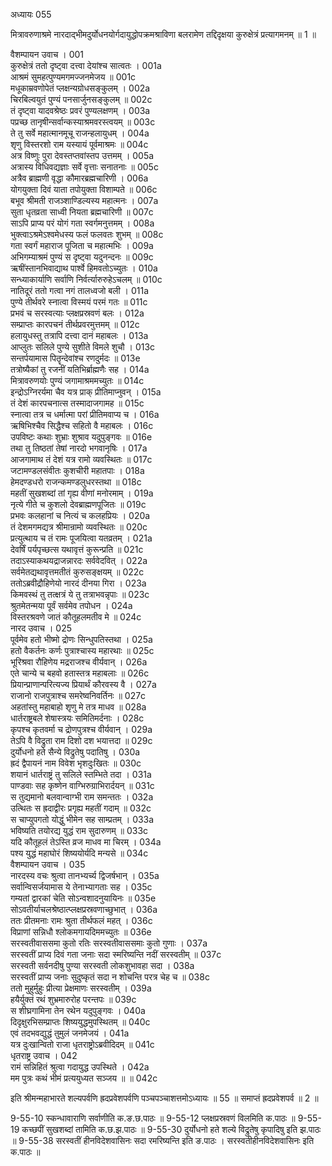 अध्यायः 055
	
मित्रावरुणाश्रमे नारदाद्भीमदुर्योधनयोर्गदायुद्धोपक्रमश्राविणा बलरामेण तद्दिदृक्षया कुरुक्षेत्रं प्रत्यागमनम् ॥ 1 ॥

वैशम्पायन उवाच ।	001  
कुरुक्षेत्रं ततो दृष्ट्वा दत्त्वा देयांश्च सात्वतः ।	001a  
आश्रमं सुमहत्पुण्यमगमज्जनमेजय ॥	001c  
मधूकाम्रवणोपेतं प्लक्षन्यग्रोधसङ्कुलम् ।	002a  
चिरबिल्वयुतं पुण्यं पनसार्जुनसङ्कुलम् ॥	002c  
तं दृष्ट्वा यादवश्रेष्ठः प्रवरं पुण्यलक्षणम् ।	003a  
पप्रच्छ तानृषीन्सर्वान्कस्याश्रमवरस्त्वयम् ॥	003c  
ते तु सर्वे महात्मानमूचू राजन्हलायुधम् ।	004a  
शृणु विस्तरशो राम यस्यायं पूर्वमाश्रमः ॥	004c  
अत्र विष्णुः पुरा देवस्तप्तवांस्तप उत्तमम् ।	005a  
अत्रास्य विधिवद्यज्ञाः सर्वे वृत्ताः सनातनाः ॥	005c  
अत्रैव ब्राह्मणी वृद्धा कौमारब्रह्मचारिणी ।	006a  
योगयुक्ता दिवं याता तपोयुक्ता विशाम्पते ॥	006c  
बभूव श्रीमती राजञ्शाण्डिल्यस्य महात्मनः ।	007a  
सुता धृतव्रता साध्वी नियता ब्रह्मचारिणी ॥	007c  
साऽपि प्राप्य परं योगं गता स्वर्गमनुत्तमम् ।	008a  
भुक्त्वाऽश्रमेऽश्वमेधस्य फलं फलवतः शुभम् ॥	008c  
गता स्वर्गं महाराज पूजिता च महात्मभिः ।	009a  
अभिगम्याश्रमं पुण्यं स दृष्ट्वा यदुनन्दनः ॥	009c  
ऋषींस्तानभिवाद्याथ पार्श्वे हिमवतोऽच्युतः ।	010a  
सन्ध्याकार्याणि सर्वाणि निर्वर्त्यारुरुहेऽचलम् ॥	010c  
नातिदूरं ततो गत्वा नगं तालध्वजो बली ।	011a  
पुण्ये तीर्थवरे स्नात्वा विस्मयं परमं गतः ॥	011c  
प्रभवं च सरस्वत्याः प्लक्षप्रस्रवणं बलः ।	012a  
सम्प्राप्तः कारपचनं तीर्थप्रवरमुत्तमम् ॥	012c  
हलायुधस्तु तत्रापि दत्त्वा दानं महाबलः ।	013a  
आप्लुतः सलिले पुण्ये सुशीते विमले शुचौ ।	013c  
सन्तर्पयामास पितॄन्देवांश्च रणदुर्मदः ॥	013e  
तत्रोष्यैकां तु रजनीं यतिभिर्ब्राह्मणैः सह ।	014a  
मित्रावरुणयोः पुण्यं जगामाश्रममच्युतः ॥	014c  
इन्द्रोऽग्निरर्यमा चैव यत्र प्राक् प्रीतिमाप्नुवन् ।	015a  
तं देशं कारपचनात्स तस्मादाजगामह ॥	015c  
स्नात्वा तत्र च धर्मात्मा परां प्रीतिमवाप्य च ।	016a  
ऋषिभिश्चैव सिद्धैश्च सहितो वै महाबलः ।	016c  
उपविष्टः कथाः शुभ्राः शुश्राव यदुपुङ्गवः ॥	016e  
तथा तु तिष्ठतां तेषां नारदो भगवानृषिः ।	017a  
आजगामाथ तं देशं यत्र रामो व्यवस्थितः ॥	017c  
जटामण्डलसंवीतः कुशचीरी महातपाः ।	018a  
हेमदण्डधरो राजन्कमण्डलुधरस्तथा ॥	018c  
महतीं सुखशब्दां तां गृह्य वीणां मनोरमाम् ।	019a  
नृत्ये गीते च कुशलो देवब्राह्मणपूजितः ॥	019c  
प्रभवः कलहानां च नित्यं च कलहप्रियः ।	020a  
तं देशमगमद्यत्र श्रीमान्रामो व्यवस्थितः ॥	020c  
प्रत्युत्थाय च तं रामः पूजयित्वा यतव्रतम् ।	021a  
देवर्षिं पर्यपृच्छत्स यथावृत्तं कुरून्प्रति ॥	021c  
तदाऽस्याकथयद्राजन्नारदः सर्ववेदवित् ।	022a  
सर्वमेतद्यथावृत्तमतीतं कुरुसङ्क्षयम् ॥	022c  
ततोऽब्रवीद्रौहिणेयो नारदं दीनया गिरा ।	023a  
किमवस्थं तु तत्क्षत्रं ये तु तत्राभवन्नृपाः ॥	023c  
श्रुतमेतन्मया पूर्वं सर्वमेव तपोधन ।	024a  
विस्तरश्रवणे जातं कौतूहलमतीव मे ॥	024c  
नारद उवाच ।	025  
पूर्वमेव हतो भीष्मो द्रोणः सिन्धुपतिस्तथा ।	025a  
हतो वैकर्तनः कर्णः पुत्राश्चास्य महारथाः ॥	025c  
भूरिश्रवा रौहिणेय मद्रराजश्च वीर्यवान् ।	026a  
एते चान्ये च बहवो हतास्तत्र महाबलाः ॥	026c  
प्रियान्प्राणान्परित्यज्य प्रियार्थं कौरवस्य वै ।	027a  
राजानो राजपुत्राश्च समरेष्वनिवर्तिनः ॥	027c  
अहतांस्तु महाबाहो शृणु मे तत्र माधव ॥	028a  
धार्तराष्ट्रबले शेषास्त्रयः समितिमर्दनाः ।	028c  
कृपश्च कृतवर्मा च द्रोणपुत्रश्च वीर्यवान् ।	029a  
तेऽपि वै विद्रुता राम दिशो दश भयात्तदा ॥	029c  
दुर्योधनो हते सैन्ये विद्रुतेषु पदातिषु ।	030a  
ह्रदं द्वैपायनं नाम विवेश भृशदुःखितः ॥	030c  
शयानं धार्तराष्ट्रं तु सलिले स्तम्भिते तदा ।	031a  
पाण्डवाः सह कृष्णेन वाग्भिरुग्राभिरार्दयन् ॥	031c  
स तुद्यमानो बलवान्वाग्भी राम समन्ततः ।	032a  
उत्थितः स ह्रदाद्वीरः प्रगृह्य महतीं गदाम् ॥	032c  
स चाप्युपगतो योद्धुं भीमेन सह साम्प्रतम् ।	033a  
भविष्यति तयोरद्य युद्धं राम सुदारुणम् ॥	033c  
यदि कौतूहलं तेऽस्ति व्रज माधव मा चिरम् ।	034a  
पश्य युद्धं महाघोरं शिष्ययोर्यदि मन्यसे ॥	034c  
वैशम्पायन उवाच ।	035  
नारदस्य वचः श्रुत्वा तानभ्यर्च्य द्विजर्षभान् ।	035a  
सर्वान्विसर्जयामास ये तेनाभ्यागताः सह ।	035c  
गम्यतां द्वारकां चेति सोऽन्वशादनुयायिनः ॥	035e  
सोऽवतीर्याचलश्रेष्ठात्प्लक्षप्रस्रवणाच्छुभात् ।	036a  
ततः प्रीतमनाः रामः श्रुता तीर्थफलं महत् ।	036c  
विप्राणां सन्निधौ श्लोकमगायदिममच्युतः ॥	036e  
सरस्वतीवाससमा कुतो रतिः सरस्वतीवाससमाः कुतो गुणाः ।	037a  
सरस्वतीं प्राप्य दिवं गता जनाः सदा स्मरिष्यन्ति नदीं सरस्वतीम् ॥	037c  
सरस्वती सर्वनदीषु पुण्या सरस्वती लोकशुभावहा सदा ।	038a  
सरस्वतीं प्राप्य जनाः सुदुष्कृतं सदा न शोचन्ति परत्र चेह च ॥	038c  
ततो मुहुर्मुहुः प्रीत्या प्रेक्षमाणः सरस्वतीम् ।	039a  
हयैर्युक्तं रथं शुभ्रमारुरोह परन्तपः ॥	039c  
स शीघ्रगामिना तेन रथेन यदुपुङ्गवः ।	040a  
दिदृक्षुरभिसम्प्राप्तः शिष्ययुद्धमुपस्थितम् ॥	040c  
एवं तदभवद्युद्धं तुमुलं जनमेजयं ।	041a  
यत्र दुःखान्वितो राजा धृतराष्ट्रोऽब्रवीदिदम् ॥	041c  
धृतराष्ट्र उवाच ।	042  
रामं सन्निहितं श्रुत्वा गदायुद्ध उपस्थिते ।	042a  
मम पुत्रः कथं भीमं प्रत्ययुध्यत सञ्जय ॥ ॥	042c  
	
इति श्रीमन्महाभारते शल्यपर्वणि ह्रदप्रवेशपर्वणि पञ्चपञ्चाशत्तमोऽध्यायः ॥ 55 ॥ समाप्तं ह्रदप्रवेशपर्व ॥ 2 ॥
	
9-55-10 स्कन्धावाराणि सर्वाणीति क.ङ.छ.पाठः ॥ 9-55-12 प्लक्षप्रस्रवणं विलमिति क.पाठः ॥ 9-55-19 कच्छपीं सुखशब्दां तामिति क.छ.झ.पाठः ॥ 9-55-30 दुर्योधनो हते शल्ये विद्रुतेषु कृपादिषु इति झ.पाठः ॥ 9-55-38 सरस्वतीं हीनविदेशवासिनः सदा रमरिष्यन्ति इति ङ.पाठः । सरस्वतीहीनविदेशवासिनः इति क.पाठः ॥
